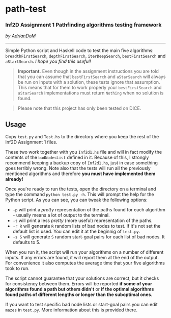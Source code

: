 # path-test
### Inf2D Assignment 1 Pathfinding algorithms testing framework
_by [AdrianDoM](github.com/AdrianDoM)_
***

Simple Python script and Haskell code to test the main five algorithms: `breadthFirstSearch`, `depthFirstSearch`, `iterDeepSearch`, `bestFirstSearch` and `aStartSearch`. _I hope you find this useful!_

> __Important.__ Even though in the assignment instructions you are told that you can assume that `bestFirstSearch` and `aStarSearch` will always be run on inputs with a solution, these tests ignore that assumption. This means that for them to work properly your  `bestFirstSearch` and `aStarSearch` implementations must return `Nothing` when no solution is found.

> Please note that this project has only been tested on DICE.

## Usage
Copy `test.py` and `Test.hs` to the directory where you keep the rest of the Inf2D Assignment 1 files.

These two work together with you `Inf2d1.hs` file and will in fact modify the contents of the `badNodesList` defined in it. Because of this, I strongly recommend keeping a backup copy of `Inf2d1.hs`, just in case something goes terribly wrong. Note also that the tests will run all the previously mentioned algorithms and therefore __you must have implemented them already!__

Once you're ready to run the tests, open the directory on a terminal and type the command `python test.py -h`. This will prompt the help for the Python script. As you can see, you can tweak the following options:
* `-p` will print a _pretty_ representation of the paths found for each algorithm - usually means a lot of output to the terminal.
* `-t` will print a less _pretty_ (more useful) representation of the paths.
* `-r R` will generate `R` random lists of bad nodes to test. If it's not set the default list is used. You can edit it at the beginnig of `test.py`.
* `-s S` will generate `S` random start-goal pairs for each list of bad nodes. It defaults to 5.

When you run it, the script will run your algorithms on a number of different inputs. If any errors are found, it will report them at the end of the output. For convenience it also computes the average time that your five algorithms took to run.

The script cannot guarantee that your solutions are correct, but it checks for consistency between them. Errors will be reported __if some of your algorithms found a path but others didn't__ or __if the optimal algorithms found paths of different lengths or longer than the suboptimal ones__.

If you want to test specific bad node lists or start-goal pairs you can edit `mazes` in `test.py`. More information about this is provided there.
